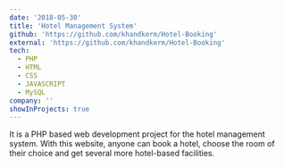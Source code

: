 ```yaml
---
date: '2018-05-30'
title: 'Hotel Management System'
github: 'https://github.com/khandkerm/Hotel-Booking'
external: 'https://github.com/khandkerm/Hotel-Booking'
tech:
  - PHP
  - HTML
  - CSS
  - JAVASCRIPT
  - MySQL
company: ''
showInProjects: true
---
```


It is a PHP based web development project for the hotel management system. With this website, anyone can book a hotel, choose the room of their choice and get several more hotel-based facilities.
